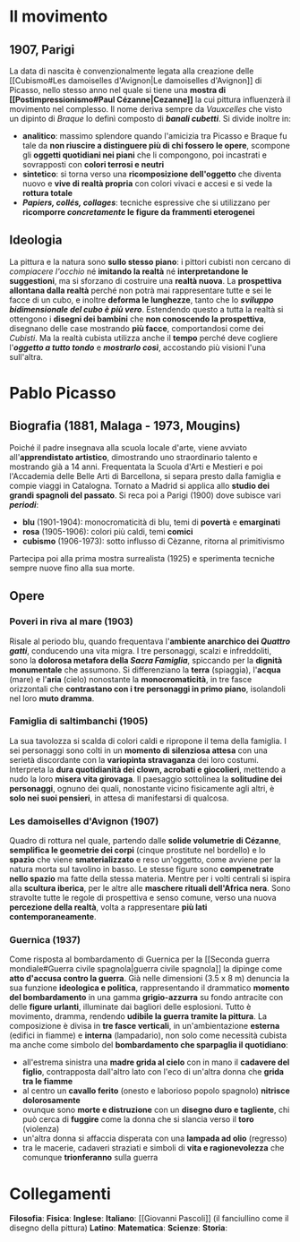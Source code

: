 # Il movimento
## 1907, Parigi
La data di nascita è convenzionalmente legata alla creazione delle [[Cubismo#Les damoiselles d'Avignon|Le damoiselles d'Avignon]] di Picasso, nello stesso anno nel quale si tiene una **mostra di [[Postimpressionismo#Paul Cézanne|Cezanne]]** la cui pittura influenzerà il movimento nel complesso. Il nome deriva sempre da *Vauxcelles* che visto un dipinto di *Braque* lo definì composto di ***banali cubetti***. Si divide inoltre in:
- **analitico**: massimo splendore quando l'amicizia tra Picasso e Braque fu tale da **non riuscire a distinguere più di chi fossero le opere**, scompone gli **oggetti quotidiani nei piani** che li compongono, poi incastrati e sovrapposti con **colori terrosi e neutri**
- **sintetico**: si torna verso una **ricomposizione dell'oggetto** che diventa nuovo e **vive di realtà propria** con colori vivaci e accesi e si vede la **rottura totale**
- ***Papiers, collés, collages***: tecniche espressive che si utilizzano per **ricomporre *concretamente* le figure da frammenti eterogenei**
## Ideologia
La pittura e la natura sono **sullo stesso piano**: i pittori cubisti non cercano di *compiacere l'occhio* né **imitando la realtà** né **interpretandone le suggestioni**, ma si sforzano di costruire una **realtà nuova**. La **prospettiva allontana dalla realtà** perché non potrà mai rappresentare tutte e sei le facce di un cubo, e inoltre **deforma le lunghezze**, tanto che lo ***sviluppo bidimensionale del cubo è più vero***. Estendendo questo a tutta la realtà si ottengono i **disegni dei bambini** che **non conoscendo la prospettiva**, disegnano delle case mostrando **più facce**, comportandosi come dei *Cubisti*. Ma la realtà cubista utilizza anche il **tempo** perché deve cogliere l'***oggetto a tutto tondo*** e ***mostrarlo così***, accostando più visioni l'una sull'altra. 
# Pablo Picasso
## Biografia (1881, Malaga - 1973, Mougins)
Poiché il padre insegnava alla scuola locale d'arte, viene avviato all'**apprendistato artistico**, dimostrando uno straordinario talento e mostrando già a 14 anni. Frequentata la Scuola d'Arti e Mestieri e poi l'Accademia delle Belle Arti di Barcellona, si separa presto dalla famiglia e compie viaggi in Catalogna. Tornato a Madrid si applica allo **studio dei grandi spagnoli del passato**. Si reca poi a Parigi (1900) dove subisce vari ***periodi***:
- **blu** (1901-1904): monocromaticità di blu, temi di **povertà** e **emarginati**
- **rosa** (1905-1906): colori più caldi, temi **comici**
- **cubismo** (1906-1973): sotto influsso di Cèzanne, ritorna al primitivismo

Partecipa poi alla prima mostra surrealista (1925) e sperimenta tecniche sempre nuove fino alla sua morte.
## Opere
### Poveri in riva al mare (1903)
Risale al periodo blu, quando frequentava l'**ambiente anarchico dei *Quattro gatti***, conducendo una vita migra. I tre personaggi, scalzi e infreddoliti, sono la **dolorosa metafora della *Sacra Famiglia***, spiccando per la **dignità monumentale** che assumono. Si differenziano la **terra** (spiaggia), l'**acqua** (mare) e l'**aria** (cielo) nonostante la **monocromaticità**, in tre fasce orizzontali che **contrastano con i tre personaggi in primo piano**, isolandoli nel loro **muto dramma**.
### Famiglia di saltimbanchi (1905)
La sua tavolozza si scalda di colori caldi e ripropone il tema della famiglia. I sei personaggi sono colti in un **momento di silenziosa attesa** con una serietà discordante con la **variopinta stravaganza** dei loro costumi. Interpreta la **dura quotidianità dei clown, acrobati e giocolieri**, mettendo a nudo la loro **misera vita girovaga**. Il paesaggio sottolinea la **solitudine dei personaggi**, ognuno dei quali, nonostante vicino fisicamente agli altri, è **solo nei suoi pensieri**, in attesa di manifestarsi di qualcosa.
### Les damoiselles d'Avignon (1907)
Quadro di rottura nel quale, partendo dalle **solide volumetrie di Cézanne**, **semplifica le geometrie dei corpi** (cinque prostitute nel bordello) e lo **spazio** che viene **smaterializzato** e reso un'oggetto, come avviene per la natura morta sul tavolino in basso. Le stesse figure sono **compenetrate nello spazio** ma fatte della stessa materia. Mentre per i volti centrali si ispira alla **scultura iberica**, per le altre alle **maschere rituali dell'Africa nera**. Sono stravolte tutte le regole di prospettiva e senso comune, verso una nuova **percezione della realtà**, volta a rappresentare **più lati contemporaneamente**.
### Guernica (1937)
Come risposta al bombardamento di Guernica per la [[Seconda guerra mondiale#Guerra civile spagnola|guerra civile spagnola]] la dipinge come **atto d'accusa contro la guerra**. Già nelle dimensioni (3.5 x 8 m) denuncia la sua funzione **ideologica e politica**, rappresentando il drammatico **momento del bombardamento** in una gamma **grigio-azzurra** su fondo antracite con delle **figure urlanti**, illuminate dai bagliori delle esplosioni. Tutto è movimento, dramma, rendendo **udibile la guerra tramite la pittura**.
La composizione è divisa in **tre fasce verticali**, in un'ambientazione **esterna** (edifici in fiamme) e **interna** (lampadario), non solo come necessità cubista ma anche come simbolo del **bombardamento che sparpaglia il quotidiano**:
- all'estrema sinistra una **madre grida al cielo** con in mano il **cadavere del figlio**, contrapposta dall'altro lato con l'eco di un'altra donna che **grida tra le fiamme**
- al centro un **cavallo ferito** (onesto e laborioso popolo spagnolo) **nitrisce dolorosamente**
- ovunque sono **morte e distruzione** con un **disegno duro e tagliente**, chi può cerca di **fuggire** come la donna che si slancia verso il **toro** (violenza)
- un'altra donna si affaccia disperata con una **lampada ad olio** (regresso)
- tra le macerie, cadaveri straziati e simboli di **vita e ragionevolezza** che comunque **trionferanno** sulla guerra
# Collegamenti
**Filosofia**:
**Fisica**:
**Inglese**:
**Italiano**: [[Giovanni Pascoli]] (il fanciullino come il disegno della pittura)
**Latino**:
**Matematica**:
**Scienze**:
**Storia**:

